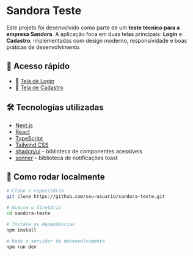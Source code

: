 # Sandora Teste

Este projeto foi desenvolvido como parte de um **teste técnico para a empresa Sandora**. A aplicação foca em duas telas principais: **Login** e **Cadastro**, implementadas com design moderno, responsividade e boas práticas de desenvolvimento.

## 🔗 Acesso rápido

- 🔐 [Tela de Login](https://sandora-teste.vercel.app/login)
- 📝 [Tela de Cadastro](https://sandora-teste.vercel.app/cadastro)

## 🛠️ Tecnologias utilizadas

- [Next.js](https://nextjs.org/)
- [React](https://reactjs.org/)
- [TypeScript](https://www.typescriptlang.org/)
- [Tailwind CSS](https://tailwindcss.com/)
- [shadcn/ui](https://ui.shadcn.com/) – biblioteca de componentes acessíveis
- [sonner](https://sonner.emilkowal.ski/) – biblioteca de notificações toast

## 🚀 Como rodar localmente

```bash
# Clone o repositório
git clone https://github.com/seu-usuario/sandora-teste.git

# Acesse o diretório
cd sandora-teste

# Instale as dependências
npm install

# Rode o servidor de desenvolvimento
npm run dev
